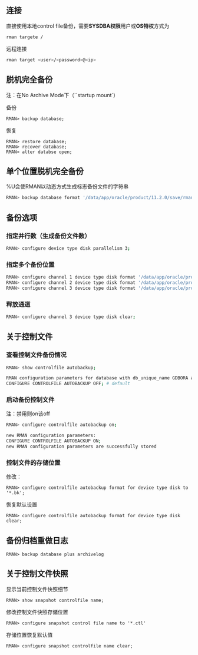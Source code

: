 ## 连接

直接使用本地control file备份，需要**SYSDBA权限**用户或**OS特权**方式为

```
rman targete /
```

远程连接

```bash
rman target <user>/<password>@<ip>
```

## 脱机完全备份

注：在No Archive Mode下（``startup mount`）

备份

```
RMAN> backup database;
```

恢复

```
RMAN> restore database;
RMAN> recover database;
RMAN> alter databse open;
```

## 单个位置脱机完全备份

%U会使RMAN以动态方式生成标志备份文件的字符串

```bash
RMAN> backup database format '/data/app/oracle/product/11.2.0/save/rman_%U.bkp';
```

## 备份选项

### 指定并行数（生成备份文件数）

```bash
RMAN> configure device type disk parallelism 3;
```

### 指定多个备份位置

```bash
RMAN> configure channel 1 device type disk format '/data/app/oracle/product/11.2.0/save/rman_%U.bkp';
RMAN> configure channel 2 device type disk format '/data/app/oracle/product/11.2.0/save2/rman_%U.bkp';
RMAN> configure channel 3 device type disk format '/data/app/oracle/product/11.2.0/save3/rman_%U.bkp';
```

### 释放通道

```bash
RMAN> configure channel 3 device type disk clear;
```

## 关于控制文件

### 查看控制文件备份情况

```bash
RMAN> show controlfile autobackup;

RMAN configuration parameters for database with db_unique_name GDBORA are:
CONFIGURE CONTROLFILE AUTOBACKUP OFF; # default
```

### 启动备份控制文件

注：禁用则on该off

```bash
RMAN> configure controlfile autobackup on; 

new RMAN configuration parameters:
CONFIGURE CONTROLFILE AUTOBACKUP ON;
new RMAN configuration parameters are successfully stored
```

### 控制文件的存储位置

修改：

```
RMAN> configure controlfile autobackup format for device type disk to '*.bk';
```

恢复默认设置

```
RMAN> configure controlfile autobackup format for device type disk clear;
```

## 备份归档重做日志

```
RMAN> backup database plus archivelog
```

## 关于控制文件快照

显示当前控制文件快照细节

```
RMAN> show snapshot controlfile name;
```

修改控制文件快照存储位置

```
RMAN> configure snapshot control file name to '*.ctl'
```

存储位置恢复默认值

```
RMAN> configure snapshot controlfile name clear;
```

